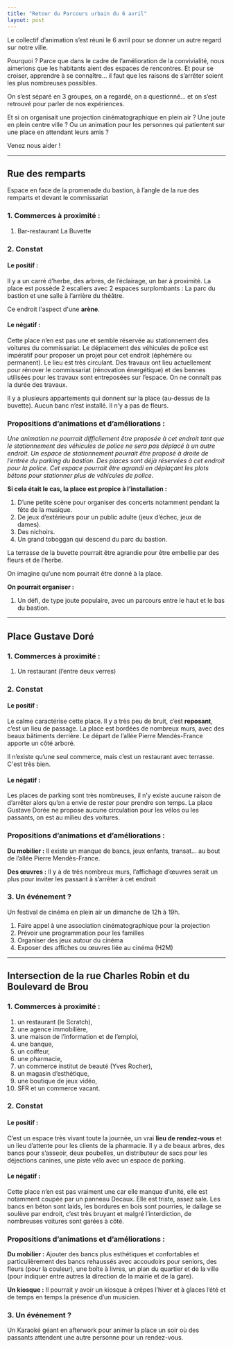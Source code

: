 ```yaml
---
title: "Retour du Parcours urbain du 6 avril"
layout: post
---
```


Le collectif d’animation s’est réuni le 6 avril pour se donner un autre regard sur notre ville.

Pourquoi ? Parce que dans le cadre de l’amélioration de la convivialité, nous aimerions que les habitants aient des espaces de rencontres. Et pour se croiser, apprendre à se connaître… il faut que les raisons de s’arrêter soient les plus nombreuses possibles.

On s’est séparé en 3 groupes, on a regardé, on a questionné… et on s’est retrouvé pour parler de nos expériences.

Et si on organisait une projection cinématographique en plein air ? Une joute en plein centre ville ? Ou un animation pour les personnes qui patientent sur une place en attendant leurs amis ?

Venez nous aider !

---

## Rue des remparts

Espace en face de la promenade du bastion, à l’angle de la rue des remparts et devant le commissariat

### 1. Commerces à proximité :

 1. Bar-restaurant La Buvette

### 2. Constat

#### Le positif :

Il y a un carré d’herbe, des arbres, de l’éclairage, un bar à proximité. La place est possède 2 escaliers avec 2 espaces surplombants : La parc du bastion et une salle à l’arrière du théâtre.

Ce endroit l'aspect d'une **arène**.

#### Le négatif :

Cette place n’en est pas une et semble réservée au stationnement des voitures du commissariat. Le déplacement des véhicules de police est impératif pour proposer un projet pour cet endroit (éphémère ou permanent). Le lieu est très circulant. Des travaux ont lieu actuellement pour rénover le commissariat (rénovation énergétique) et des bennes utilisées pour les travaux sont entreposées sur l’espace. On ne connaît pas la durée des travaux.

Il y a plusieurs appartements qui donnent sur la place (au-dessus de la buvette). Aucun banc n’est installé. Il n’y a pas de fleurs.

### Propositions d’animations et d’améliorations :

*Une animation ne pourrait difficilement être proposée à cet endroit tant que le stationnement des véhicules de police ne sera pas déplacé à un autre endroit. Un espace de stationnement pourrait être proposé à droite de l’entrée du parking du bastion. Des places sont déjà réservées à cet endroit pour la police. Cet espace pourrait être agrandi en déplaçant les plots bétons pour stationner plus de véhicules de police.*

**Si cela était le cas, la place est propice à l’installation :**

  1. D’une petite scène pour organiser des concerts notamment pendant la fête de la musique.
  1. De jeux d’extérieurs pour un public adulte (jeux d’échec, jeux de dames).
  1. Des nichoirs.
  1. Un grand toboggan qui descend du parc du bastion.

  La terrasse de la buvette pourrait être agrandie pour être embellie par des fleurs et de l’herbe.

  On imagine qu‘une nom pourrait être donné à la place.

**On pourrait organiser :**

 1. Un défi, de type joute populaire, avec un parcours entre le haut et le bas du bastion.

---

## Place Gustave Doré

### 1. Commerces à proximité :

  1. Un restaurant (l’entre deux verres)

### 2. Constat

#### Le positif :

Le calme caractérise cette place. Il y a très peu de bruit, c‘est **reposant**, c’est un lieu de passage. La place est bordées de nombreux murs, avec des beaux bâtiments derrière. Le départ de l’allée Pierre Mendès-France apporte un côté arboré.

Il n’existe qu‘une seul commerce, mais c’est un restaurant avec terrasse. C'est très bien.

#### Le négatif :

Les places de parking sont très nombreuses, il n’y existe aucune raison de d’arrêter alors qu’on a envie de rester pour prendre son temps. La place Gustave Dorée ne propose aucune circulation pour les vélos ou les passants, on est au milieu des voitures.

### Propositions d’animations et d’améliorations :

**Du mobilier :**
Il existe un manque de bancs, jeux enfants, transat… au bout de l’allée Pierre Mendès-France.

**Des œuvres :**
Il y a de très nombreux murs, l’affichage d’œuvres serait un plus pour inviter les passant à s’arrêter à cet endroit

### 3. Un événement ?

Un festival de cinéma en plein air un dimanche de 12h à 19h.

 1. Faire appel à une association cinématographique pour la projection
 1. Prévoir une programmation pour les familles
 1. Organiser des jeux autour du cinéma
 1. Exposer des affiches ou œuvres liée au cinéma (H2M)

---

## Intersection de la rue Charles Robin et du Boulevard de Brou

### 1. Commerces à proximité :

  1. un restaurant (le Scratch),
  1. une agence immobilière,
  1. une maison de l’information et de l’emploi,
  1. une banque,
  1. un coiffeur,
  1. une pharmacie,
  1. un commerce institut de beauté (Yves Rocher),
  1. un magasin d’esthétique,
  1. une boutique de jeux vidéo,
  1. SFR et un commerce vacant.

### 2. Constat

#### Le positif :

C’est un espace très vivant toute la journée, un vrai **lieu de rendez-vous** et un lieu d’attente pour les clients de la pharmacie.
Il y a de beaux arbres, des bancs pour s’asseoir, deux poubelles, un distributeur de sacs pour les déjections canines, une piste vélo avec un espace de parking.

#### Le négatif :

Cette place n’en est pas vraiment une car elle manque d’unité, elle est notamment coupée par un panneau Decaux. Elle est triste, assez sale. Les bancs en béton sont laids, les bordures en bois sont pourries, le dallage se soulève par endroit, c’est très bruyant et malgré l’interdiction, de nombreuses voitures sont garées à côté.

### Propositions d’animations et d’améliorations :

**Du mobilier :**
Ajouter des bancs plus esthétiques et confortables et particulièrement des bancs rehaussés avec accoudoirs pour seniors, des fleurs (pour la couleur), une boîte à livres, un plan du quartier et de la ville (pour indiquer entre autres la direction de la mairie et de la gare).

**Un kiosque :**
Il pourrait y avoir un kiosque à crêpes l’hiver et à glaces l’été et de temps en temps la présence d’un musicien.

### 3. Un événement ?

Un Karaoké géant en afterwork pour animer la place un soir où des passants attendent une autre personne pour un rendez-vous.

